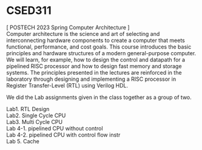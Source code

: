 # CSED311
[ POSTECH 2023 Spring Computer Architecture  ]   
Computer architecture is the science and art of selecting and interconnecting hardware components to create a computer that meets functional, performance, and cost goals. This course introduces the basic principles and hardware structures of a modern general-purpose computer. We will learn, for example, how to design the control and datapath for a pipelined RISC processor and how to design fast memory and storage systems. The principles presented in the lectures are reinforced in the laboratory through designing and implementing a RISC processor in Register Transfer-Level (RTL) using Verilog HDL.   

We did the Lab assignments given in the class together as a group of two.    

Lab1. RTL Design  
Lab2. Single Cycle CPU  
Lab3. Multi Cycle CPU  
Lab 4-1. pipelined CPU without control  
Lab 4-2. pipelined CPU with control flow instr  
Lab 5. Cache
